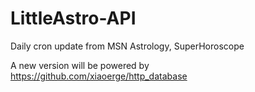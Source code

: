 # LittleAstro-API

Daily cron update from MSN Astrology, SuperHoroscope

A new version will be powered by https://github.com/xiaoerge/http_database
